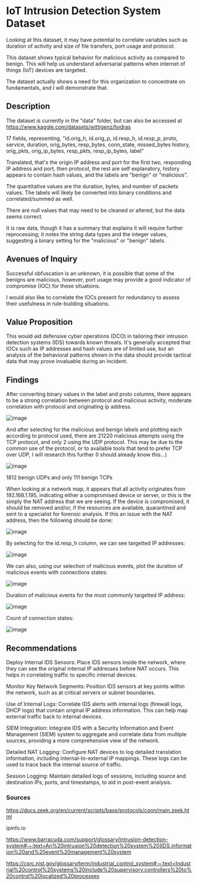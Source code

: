 # IoT Intrusion Detection System Dataset

Looking at this dataset, it may have potential to correlate variables such as duration of activity and size of file transfers, port usage and protocol.

This dataset shows typical behavior for malicious activity as compared to benign. This will help us understand adversarial patterns when internet of things (IoT) devices are targeted. 

The dataset actually shows a need for this organization to concentrate on fundamentals, and I will demonstrate that.

## Description

The dataset is currently in the "data" folder, but can also be accessed at https://www.kaggle.com/datasets/wittigenz/hydras

17 fields, representing, 	"id.orig_h, id.orig_p, id.resp_h, id.resp_p, proto, service, duration, orig_bytes, resp_bytes, conn_state, missed_bytes	history, orig_pkts, orig_ip_bytes,	resp_pkts, resp_ip_bytes, label"

Translated, that's the origin IP address and port for the first two, responding IP address and port, then protocol, the rest are self explanatory, history appears to contain hash values, and the labels are "benign" or "malicious".

The quantitative values are the duration, bytes, and number of packets values. The labels will likely be converted into binary conditions and correlated/summed as well.

There are null values that may need to be cleaned or altered, but the data seems correct.

It is raw data, though it has a summary that explains it will require further reprocessing; it notes the string data types and the integer values, suggesting a binary setting for the "malicious" or "benign" labels.

## Avenues of Inquiry

Successful obfuscation is an unknown, it is possible that some of the benigns are malicious, however, port usage may provide a good indicator of compromise (IOC) for these situations.

I would also like to correlate the IOCs present for redundancy to assess their usefulness in rule-building situations.

## Value Proposition

This would aid defensive cyber operations (DCO) in tailoring their intrusion detection systems (IDS) towards known threats. It's generally accepted that IOCs such as IP addresses and hash values are of limited use, but an analysis of the behavioral patterns shown in the data should provide tactical data that may prove invaluable during an incident.


## Findings

After converting binary values in the label and proto columns, there appears to be a strong correlation between protocol and malicious activity, moderate correlation with protocol and originating ip address.

![image](https://github.com/sdave777/Internet-of-Things_IDS_Data/assets/132175768/ee4c0e1d-310c-48e9-8842-b351c653b60c)

And after selecting for the malicious and benign labels and plotting each according to protocol used, there are 21220 malicious attempts using the TCP protocol, and only 2 using the UDP protocol. This may be due to the common use of the protocol, or to available tools that tend to prefer TCP over UDP, I will research this further (I should already know this...)

![image](https://github.com/sdave777/Internet-of-Things_IDS_Data/assets/132175768/539e80e4-1f9c-469c-a691-d03b27d74419)


1812 benign UDPs and only 111 benign TCPs

When looking at a network map, it appears that all activity originates from 192.168.1.195, indicating either a compromised device or server, or this is the simply the NAT address that we are seeing. If the device is compromised, it should be removed and/or, if the resources are available, quarantined and sent to a specialist for forensic analysis. If this an issue with the NAT address, then the following should be done:

![image](https://github.com/sdave777/Internet-of-Things_IDS_Data/assets/132175768/4a80627d-5d8a-4685-a599-6a14fac61621)


By selecting for the id.resp_h column, we can see targetted IP addresses:

![image](https://github.com/sdave777/Internet-of-Things_IDS_Data/assets/132175768/6156014c-c47d-4a60-a177-194a112357b9)

We can also, using our selection of malicious events, plot the duration of malicious events with connections states:

![image](https://github.com/sdave777/Internet-of-Things_IDS_Data/assets/132175768/99726a4f-28e4-4fd5-b8cc-55eee27712bf)

Duration of malicious events for the most commonly targetted IP address:

![image](https://github.com/sdave777/Internet-of-Things_IDS_Data/assets/132175768/efd5fc49-6154-4ef1-bcce-95024393ad86)

Count of connection states:

![image](https://github.com/sdave777/Internet-of-Things_IDS_Data/assets/132175768/5c9e4855-068e-4992-9778-fde2721bd512)



## Recommendations

Deploy Internal IDS Sensors: Place IDS sensors inside the network, where they can see the original internal IP addresses before NAT occurs. This helps in correlating traffic to specific internal devices.

Monitor Key Network Segments: Position IDS sensors at key points within the network, such as at critical servers or subnet boundaries.

Use of Internal Logs: Correlate IDS alerts with internal logs (firewall logs, DHCP logs) that contain original IP address information. This can help map external traffic back to internal devices.

SIEM Integration: Integrate IDS with a Security Information and Event Management (SIEM) system to aggregate and correlate data from multiple sources, providing a more comprehensive view of the network.

Detailed NAT Logging: Configure NAT devices to log detailed translation information, including internal-to-external IP mappings. These logs can be used to trace back the internal source of traffic.

Session Logging: Maintain detailed logs of sessions, including source and destination IPs, ports, and timestamps, to aid in post-event analysis.

### Sources

https://docs.zeek.org/en/current/scripts/base/protocols/conn/main.zeek.html

ipinfo.io

https://www.barracuda.com/support/glossary/intrusion-detection-system#:~:text=An%20intrusion%20detection%20system%20(IDS,information%20and%20event%20management%20system

https://csrc.nist.gov/glossary/term/industrial_control_system#:~:text=Industrial%20control%20systems%20include%20supervisory,controllers%20to%20control%20localized%20processes

